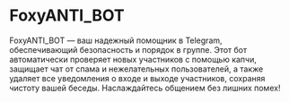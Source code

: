 # FoxyANTI_BOT
FoxyANTI_BOT — ваш надежный помощник в Telegram, обеспечивающий безопасность и порядок в группе. Этот бот автоматически проверяет новых участников с помощью капчи, защищает чат от спама и нежелательных пользователей, а также удаляет все уведомления о входе и выходе участников, сохраняя чистоту вашей беседы. Наслаждайтесь общением без лишних помех!
